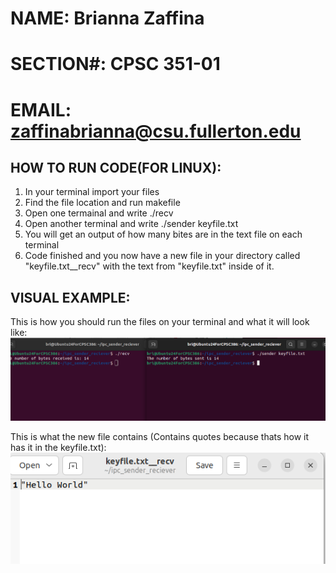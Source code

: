 # NAME: Brianna Zaffina
# SECTION#: CPSC 351-01
# EMAIL: zaffinabrianna@csu.fullerton.edu

## HOW TO RUN CODE(FOR LINUX):
1. In your terminal import your files
2. Find the file location and run makefile 
2. Open one termainal and write ./recv
3. Open another terminal and write ./sender keyfile.txt
4. You will get an output of how many bites are in the text file on each terminal
5. Code finished and you now have a new file in your directory called "keyfile.txt__recv" with the text from "keyfile.txt" inside of it.

## VISUAL EXAMPLE:
This is how you should run the files on your terminal and what it will look like:
![Running The Files](images/running_files.png)

This is what the new file contains (Contains quotes because thats how it has it in the keyfile.txt):
![Sample Solution](images/example_solution.png)
